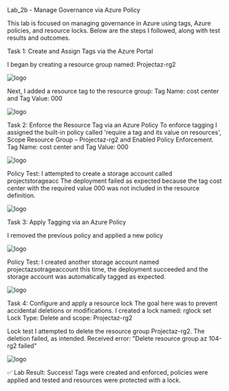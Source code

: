 Lab_2b - Manage Governance via Azure Policy


This lab is focused on managing governance in Azure using tags, Azure policies, and resource locks. Below are the steps I followed, along with test results and outcomes.

Task 1: Create and Assign Tags via the Azure Portal

I began by creating a resource group named: Projectaz-rg2

![logo](https://github.com/dy1000/Azure-Administrator-AZ-104-Labs/blob/main/Labs/All-Files/Lab2b-pic1.png)

Next, I added a resource tag to the resource group:
Tag Name: cost center and Tag Value: 000

![logo](https://github.com/dy1000/Azure-Administrator-AZ-104-Labs/blob/main/Labs/All-Files/Lab2b-pic2.png)

Task 2: Enforce the Resource Tag via an Azure Policy
To enforce tagging I assigned the built-in policy called 'require a tag and its value on resources', Scope Resource Group – Projectaz-rg2 and Enabled Policy Enforcement.
Tag Name: cost center and Tag Value: 000

![logo](https://github.com/dy1000/Azure-Administrator-AZ-104-Labs/blob/main/Labs/All-Files/Lab2b-pic3.png)

Policy Test:
I attempted to create a storage account called projectstorageacc The deployment failed as expected because the tag cost center with the required value 000 was not included in the resource definition.

![logo](https://github.com/dy1000/Azure-Administrator-AZ-104-Labs/blob/main/Labs/All-Files/Lab2b-pic4.png)

Task 3: Apply Tagging via an Azure Policy

I removed the previous policy and applied a new policy

![logo](https://github.com/dy1000/Azure-Administrator-AZ-104-Labs/blob/main/Labs/All-Files/Lab2b-pic5.png)

Policy Test:
I created another storage account named projectazsotrageaccount this time, the deployment succeeded and the storage account was automatically tagged as expected.

![logo](https://github.com/dy1000/Azure-Administrator-AZ-104-Labs/blob/main/Labs/All-Files/Lab2b-pic6.png)

Task 4: Configure and apply a resource lock 
The goal here was to prevent accidental deletions or modifications. I created a lock named: rglock set Lock Type: Delete and scope: Projectaz-rg2

Lock test I attempted to delete the resource group Projectaz-rg2. The deletion failed, as intended. Received error: "Delete resource group az 104-rg2 failed"

![logo](https://github.com/dy1000/Azure-Administrator-AZ-104-Labs/blob/main/Labs/All-Files/Lab2b-pic7.png)

 ✅ Lab Result: Success!
Tags were created and enforced, policies were applied and tested and resources were protected with a lock.


